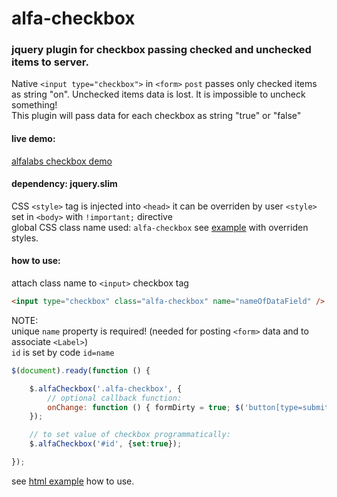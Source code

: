 # alfa-checkbox
### jquery plugin for checkbox passing checked and unchecked items to server. 
Native `<input type="checkbox">` in `<form>` `post` passes only checked items as string "on". Unchecked items data is lost. It is impossible to uncheck something!<br>This plugin will pass data for each checkbox as string "true" or "false"

#### live demo:
[alfalabs checkbox demo](https://alfalabs.github.io/alfa-checkbox/jq-alfa-checkbox.html)

#### dependency: jquery.slim

CSS `<style>` tag is injected into `<head>` it can be overriden by user `<style>` set in `<body>` with `!important;` directive<br>
global CSS class name used: `alfa-checkbox` see [example](jq-alfa-checkbox.html) with overriden styles.

#### how to use:
attach class name to `<input>` checkbox tag
```html
<input type="checkbox" class="alfa-checkbox" name="nameOfDataField" />
```

NOTE:<br>
unique `name` property is required! (needed for posting `<form>` data and to associate `<Label>`)
<br>`id` is set by code `id=name`

```javascript
$(document).ready(function () {

    $.alfaCheckbox('.alfa-checkbox', {
		// optional callback function:
        onChange: function () { formDirty = true; $('button[type=submit]').show(); }
    });

    // to set value of checkbox programmatically:
    $.alfaCheckbox('#id', {set:true});

});
```
see [html example](jq-alfa-checkbox.html) how to use.
